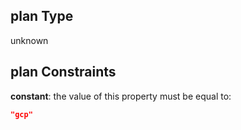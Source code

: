 ## plan Type

unknown

## plan Constraints

**constant**: the value of this property must be equal to:

```json
"gcp"
```

